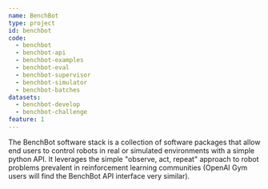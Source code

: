 ```yaml
---
name: BenchBot
type: project
id: benchbot
code:
  - benchbot
  - benchbot-api
  - benchbot-examples
  - benchbot-eval
  - benchbot-supervisor
  - benchbot-simulator
  - benchbot-batches
datasets:
  - benchbot-develop
  - benchbot-challenge
feature: 1
---
```


The BenchBot software stack is a collection of software packages that allow end users to control robots in real or simulated environments with a simple python API. It leverages the simple "observe, act, repeat" approach to robot problems prevalent in reinforcement learning communities (OpenAI Gym users will find the BenchBot API interface very similar).
